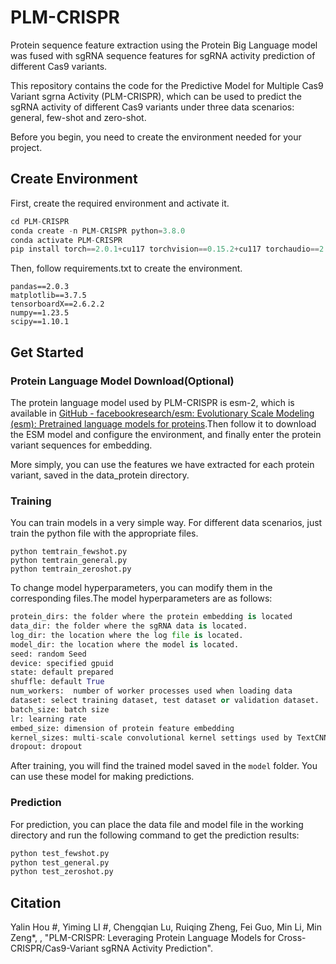 # **PLM-CRISPR**

Protein sequence feature extraction using the Protein Big Language model was fused with sgRNA sequence features for sgRNA activity prediction of different Cas9 variants.

This repository contains the code for the Predictive Model for Multiple Cas9 Variant sgrna Activity (PLM-CRISPR), which can be used to predict the sgRNA activity of different Cas9 variants under three data scenarios: general, few-shot and zero-shot.

Before you begin, you need to create the environment needed for your project.

## Create Environment 

First, create the required environment and activate it.

```python
cd PLM-CRISPR
conda create -n PLM-CRISPR python=3.8.0
conda activate PLM-CRISPR
pip install torch==2.0.1+cu117 torchvision==0.15.2+cu117 torchaudio==2.0.2 --index-url https://download.pytorch.org/whl/cu117
```

Then, follow requirements.txt to create the environment.

```
pandas==2.0.3
matplotlib==3.7.5
tensorboardX==2.6.2.2
numpy==1.23.5
scipy==1.10.1
```

## Get Started

### Protein Language Model Download(Optional)

The protein language model used by PLM-CRISPR is esm-2, which is available in [GitHub - facebookresearch/esm: Evolutionary Scale Modeling (esm): Pretrained language models for proteins](https://github.com/facebookresearch/esm#available-models).Then follow it to download the ESM model and configure the environment, and finally enter the protein variant sequences for embedding.

More simply, you can use the features we have extracted for each protein variant, saved in the data_protein directory.

### Training

You can train models in a very simple way. For different data scenarios, just train the python file with the appropriate files.

```
python temtrain_fewshot.py
python temtrain_general.py
python temtrain_zeroshot.py
```

To change model hyperparameters, you can modify them in the corresponding files.The model hyperparameters are as follows:

```python
protein_dirs: the folder where the protein embedding is located
data_dir: the folder where the sgRNA data is located.
log_dir: the location where the log file is located.
model_dir: the location where the model is located.
seed: random Seed
device: specified gpuid
state: default prepared
shuffle: default True
num_workers:  number of worker processes used when loading data
dataset: select training dataset, test dataset or validation dataset.
batch_size: batch size
lr: learning rate
embed_size: dimension of protein feature embedding
kernel_sizes: multi-scale convolutional kernel settings used by TextCNN
dropout: dropout
```

After training, you will find the trained model saved in the `model` folder. You can use these model for making predictions.

### Prediction

For prediction, you can place the data file and model file in the working directory and run the following command to get the  prediction results:

```python
python test_fewshot.py
python test_general.py
python test_zeroshot.py
```

## Citation

Yalin Hou #, Yiming LI #, Chengqian Lu, Ruiqing Zheng, Fei Guo, Min Li, Min Zeng*, , "PLM-CRISPR: Leveraging Protein Language Models for Cross- CRISPR/Cas9-Variant sgRNA Activity Prediction".
